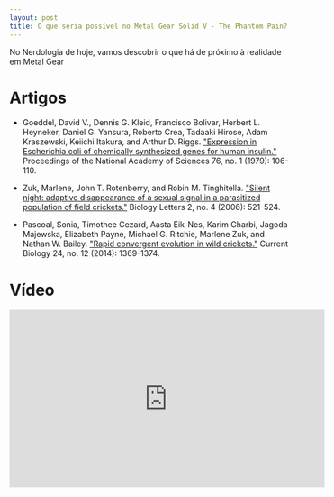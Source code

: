```yaml
---
layout: post
title: O que seria possível no Metal Gear Solid V - The Phantom Pain? | Nerdologia 137
---
```


No Nerdologia de hoje, vamos descobrir o que há de próximo à realidade em Metal Gear

Artigos
=====

- Goeddel, David V., Dennis G. Kleid, Francisco Bolivar, Herbert L. Heyneker, Daniel G. Yansura, Roberto Crea, Tadaaki Hirose, Adam Kraszewski, Keiichi Itakura, and Arthur D. Riggs. ["Expression in Escherichia coli of chemically synthesized genes for human insulin."](http://www.pnas.org/content/76/1/106.full.pdf) Proceedings of the National Academy of Sciences 76, no. 1 (1979): 106-110.

- Zuk, Marlene, John T. Rotenberry, and Robin M. Tinghitella. ["Silent night: adaptive disappearance of a sexual signal in a parasitized population of field crickets."](http://rsbl.royalsocietypublishing.org/content/2/4/521) Biology Letters 2, no. 4 (2006): 521-524.

- Pascoal, Sonia, Timothee Cezard, Aasta Eik-Nes, Karim Gharbi, Jagoda Majewska, Elizabeth Payne, Michael G. Ritchie, Marlene Zuk, and Nathan W. Bailey. ["Rapid convergent evolution in wild crickets."](http://www.cell.com/current-biology/abstract/S0960-9822(14)00524-7) Current Biology 24, no. 12 (2014): 1369-1374.

Vídeo
=====

<iframe width="560" height="315" src="https://www.youtube.com/embed/QfLxbDL7Kvk" frameborder="0" allowfullscreen></iframe>

